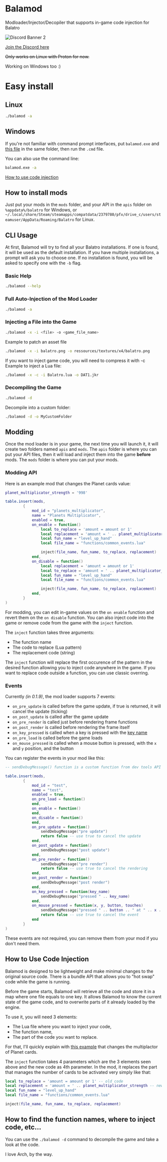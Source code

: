# Balamod

Modloader/Injector/Decopiler that supports in-game code injection for Balatro

![Discord Banner 2](https://discordapp.com/api/guilds/1185706070656688128/widget.png?style=banner2)


[Join the Discord here](https://discord.gg/p7DeW7pSzA)

~~Only works on Linux with Proton for now.~~
  
Working on Windows too :)

# Easy install 
## Linux
```bash
./balamod -a
```
## Windows
If you're not familiar with command prompt interfaces, put `balamod.exe` and [this file](https://github.com/UwUDev/balamod/blob/master/One%20click%20install.cmd) in the same folder, then run the `.cmd` file.

You can also use the command line:

```cmd
balamod.exe -a
```

[How to use code injection](#how-to-use-code-injection)

## How to install mods

Just put your mods in the `mods` folder, and your API in the `apis` folder on `%appdata%/balatro` for Windows, or `~/.local/share/Steam/steamapps/compatdata/2379780/pfx/drive_c/users/steamuser/AppData/Roaming/Balatro` for Linux.

## CLI Usage

At first, Balamod will try to find all your Balatro installations.
If one is found, it will be used as the default installation.
If you have multiple installations, a prompt will ask you to choose one.
If no installation is found, you will be asked to specify one with the `-b` flag.

### Basic Help
```bash
./balamod --help
```

### Full Auto-Injection of the Mod Loader
```bash
./balamod -a
```

### Injecting a File into the Game
```bash
./balamod -x -i <file> -o <game_file_name>
```
Example to patch an asset file
```bash
./balamod -x -i balatro.png -o ressources/textures/x4/balatro.png
```
If you want to inject game code, you will need to compress it with -c
Example to inject a Lua file:
```bash
./balamod -x -c -i Balatro.lua -o DAT1.jkr
```

### Decompiling the Game
```bash
./balamod -d
```

Decompile into a custom folder:
```bash
./balamod -d -o MyCustomFolder
```


## Modding
Once the mod loader is in your game, the next time you will launch it, it will create two folders named `apis` and `mods`.
The `apis` folder is where you can put your API files, then it will load and inject them into the game **before** mods.
The `mods` folder is where you can put your mods.

### Modding API
Here is an example mod that changes the Planet cards value:
```lua
planet_multiplicator_strength = '998'

table.insert(mods,
        {
            mod_id = "planets_multiplicator",
            name = "Planets Multiplicator",
            enabled = true,
            on_enable = function()
                local to_replace = 'amount = amount or 1'
                local replacement = 'amount = ' .. planet_multiplicator_strength
                local fun_name = "level_up_hand"
                local file_name = "functions/common_events.lua"

                inject(file_name, fun_name, to_replace, replacement)
            end,
            on_disable = function()
                local replacement = 'amount = amount or 1'
                local to_replace = 'amount = ' .. planet_multiplicator_strength
                local fun_name = "level_up_hand"
                local file_name = "functions/common_events.lua"

                inject(file_name, fun_name, to_replace, replacement)
            end,
        }
)
```

For modding, you can edit in-game values on the `on enable` function and revert them on the `on disable` function.
You can also inject code into the game or remove code from the game with the `inject` function.

The `inject` function takes three arguments:
- The function name
- The code to replace (Lua pattern)
- The replacement code (string)

The `inject` function will replace the first occurence of the pattern in the desired function allowing you to inject code anywhere in the game.
If you want to replace code outside a function, you can use classic overring.

### Events
Currently *(in 0.1.9)*, the mod loader supports 7 events:
- `on_pre_update` is called before the game update, if true is returned, it will cancel the update (ticking)
- `on_post_update` is called after the game update
- `on_pre_render` is called just before rendering frame functions
- `on_post_render` is called before rendering the frame itself
- `on_key_pressed` is called when a key is pressed with the [key name](https://love2d.org/wiki/KeyConstant)
- `on_pre_load` is called before the game loads
- `on_mouse_pressed` is called when a mouse button is pressed, with the `x` and `y` position, and the button

You can register the events in your mod like this:
```lua
-- sendDebugMessage() function is a custom function from dev tools API

table.insert(mods,
        {
            mod_id = "test",
            name = "test",
            enabled = true,
            on_pre_load = function()
            end,
            on_enable = function()
            end,
            on_disable = function()
            end,
            on_pre_update = function()
                sendDebugMessage("pre update")
                return false -- use true to cancel the update
            end,
            on_post_update = function()
                sendDebugMessage("post update")
            end,
            on_pre_render = function()
                sendDebugMessage("pre render") 
                return false -- use true to cancel the rendering
            end,
            on_post_render = function()
                sendDebugMessage("post render")
            end,
            on_key_pressed = function(key_name)
                sendDebugMessage("pressed " .. key_name)
            end,
            on_mouse_pressed = function(x, y, button, touches)
                sendDebugMessage("pressed " .. button .. " at " .. x .. " " .. y)
                return false -- use true to cancel the event
            end
        }
)
```

These events are not required, you can remove them from your mod if you don't need them.

## How to Use Code Injection

Balamod is designed to be lightweight and make minimal changes to the original source code. There is a bundle API that allows you to "hot swap" code while the game is running.

Before the game starts, Balamod will retrieve all the code and store it in a map where one file equals to one key. It allows Balamod to know the current state of the game code, and to overwrite parts of it already loaded by the engine.

To use it, you will need 3 elements:
- The Lua file where you want to inject your code,
- The function name,
- The part of the code you want to replace.

For that, I'll quickly explain with [this example](#modding-api) that changes the multiplactor of Planet cards.

The `inject` function takes 4 parameters which are the 3 elements seen above and the new code as 4th parameter. In the mod, it replaces the part that manages the number of cards to be activated very simply like that:
```lua
local to_replace = 'amount = amount or 1' -- old code
local replacement = 'amount = ' .. planet_multiplicator_strength -- new code
local fun_name = "level_up_hand"
local file_name = "functions/common_events.lua"

inject(file_name, fun_name, to_replace, replacement)
```

## How to find the function names, where to inject code, etc...
You can use the `./balamod -d` command to decompile the game and take a look at the code.


I love Arch, by the way.

